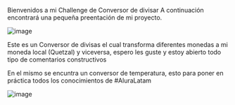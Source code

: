 Bienvenidos a mi  Challenge de Conversor de divisar 
A continuación encontrará una pequeña preentación de mi proyecto.

![image](https://github.com/CAlexlemus/ChallengeConversor/assets/122075932/89dc0492-95ed-40eb-98b0-b9382e52cb93)

Este es un Conversor de divisas el cual transforma diferentes monedas a mi moneda local (Quetzal) y viceversa, espero les guste y estoy abierto todo tipo de comentarios constructivos

En el mismo se encuntra un conversor de temperatura, esto para poner en práctica todos los conocimientos de #AluraLatam

![image](https://github.com/CAlexlemus/ChallengeConversor/assets/122075932/5684bf27-8ba0-473f-8576-60c89fd25756)

